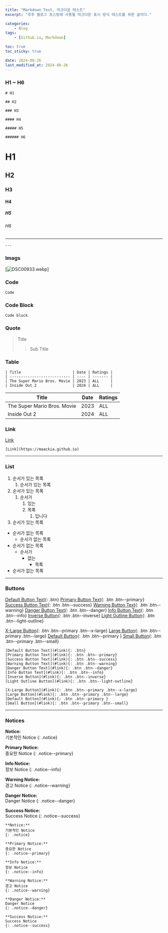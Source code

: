 ```yaml
---
title: "Markdown Test, 마크다운 테스트"
excerpt: "추후 블로그 포스팅에 사용될 마크다운 표시 방식 테스트를 위한 글이다."

categories:
    - Blog
tags:
    - [Github.io, Markdown]

toc: true
toc_sticky: true

date: 2024-08-26
last_modified_at: 2024-08-26
---
```


### H1 ~ H6

```
# H1

## H2

### H3

#### H4

##### H5

###### H6
```

# H1

## H2

### H3

#### H4

##### H5

###### H6

---

`---`

### Imags

[![DSC00933.webp](/assets/images/DSC00933.webp)]

### Code

`Code`

### Code Block

```
Code block
```

### Quote

> Title
>
> > Sub Title

### Table

```
| Title                       | Date | Ratings |
| --------------------------- | ---- | ------- |
| The Super Mario Bros. Movie | 2023 | ALL     |
| Inside Out 2                | 2024 | ALL     |
```

| Title                       | Date | Ratings |
| --------------------------- | ---- | ------- |
| The Super Mario Bros. Movie | 2023 | ALL     |
| Inside Out 2                | 2024 | ALL     |

### Link

[Link](https://maackia.github.io)

`[Link](https://maackia.github.io)`

---

### List

1.  순서가 있는 목록
    1. 순서가 있는 목록
2.  순서가 있는 목록
    1. 순서가
        1. 있는
        2. 목록
            1. 입니다
3.  순서가 있는 목록

-   순서가 없는 목록
    -   순서가 없는 목록
-   순서가 없는 목록
    -   순서가
        -   없는
            -   목록
-   순서가 없는 목록

---

### Buttons

[Default Button Text](#link){: .btn}
[Primary Button Text](#link){: .btn .btn--primary}
[Success Button Text](#link){: .btn .btn--success}
[Warning Button Text](#link){: .btn .btn--warning}
[Danger Button Text](#link){: .btn .btn--danger}
[Info Button Text](#link){: .btn .btn--info}
[Inverse Button](#link){: .btn .btn--inverse}
[Light Outline Button](#link){: .btn .btn--light-outline}

[X-Large Button](#link){: .btn .btn--primary .btn--x-large}
[Large Button](#link){: .btn .btn--primary .btn--large}
[Default Button](#link){: .btn .btn--primary }
[Small Button](#link){: .btn .btn--primary .btn--small}

```
[Default Button Text](#link){: .btn}
[Primary Button Text](#link){: .btn .btn--primary}
[Success Button Text](#link){: .btn .btn--success}
[Warning Button Text](#link){: .btn .btn--warning}
[Danger Button Text](#link){: .btn .btn--danger}
[Info Button Text](#link){: .btn .btn--info}
[Inverse Button](#link){: .btn .btn--inverse}
[Light Outline Button](#link){: .btn .btn--light-outline}

[X-Large Button](#link){: .btn .btn--primary .btn--x-large}
[Large Button](#link){: .btn .btn--primary .btn--large}
[Default Button](#link){: .btn .btn--primary }
[Small Button](#link){: .btn .btn--primary .btn--small}
```

---

### Notices

**Notice:**  
기본적인 Notice
{: .notice}

**Primary Notice:**  
중요한 Notice
{: .notice--primary}

**Info Notice:**  
정보 Notice
{: .notice--info}

**Warning Notice:**  
경고 Notice
{: .notice--warning}

**Danger Notice:**  
Danger Notice
{: .notice--danger}

**Success Notice:**  
Success Notice
{: .notice--success}

```
**Notice:**
기본적인 Notice
{: .notice}

**Primary Notice:**
중요한 Notice
{: .notice--primary}

**Info Notice:**
정보 Notice
{: .notice--info}

**Warning Notice:**
경고 Notice
{: .notice--warning}

**Danger Notice:**
Danger Notice
{: .notice--danger}

**Success Notice:**
Success Notice
{: .notice--success}
```

